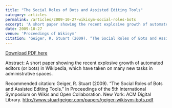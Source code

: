 ```yaml
---
title: "The Social Roles of Bots and Assisted Editing Tools"
category: articles
permalink: /articles/2009-10-27-wikisym-social-roles-bots
excerpt: 'A short paper showing the recent explosive growth of automated editors (or bots) in Wikipedia, which have taken on many new tasks in administrative spaces.'
date: 2009-10-27
venue: 'Proceedings of Wikisym'
citation: 'Geiger, R. Stuart (2009). “The Social Roles of Bots and Assisted Editing Tools.”  In Proceedings of the 5th International Symposium on Wikis and Open Collaboration. New York: ACM Digital Library. http://www.stuartgeiger.com/papers/geiger-wikisym-bots.pdf'
---
```


<a href='http://www.stuartgeiger.com/papers/geiger-wikisym-bots.pdf'>Download PDF here</a>

Abstract: A short paper showing the recent explosive growth of automated editors (or bots) in Wikipedia, which have taken on many new tasks in administrative spaces.

 Recommended citation: Geiger, R. Stuart (2009). “The Social Roles of Bots and Assisted Editing Tools.”  In Proceedings of the 5th International Symposium on Wikis and Open Collaboration. New York: ACM Digital Library. http://www.stuartgeiger.com/papers/geiger-wikisym-bots.pdf